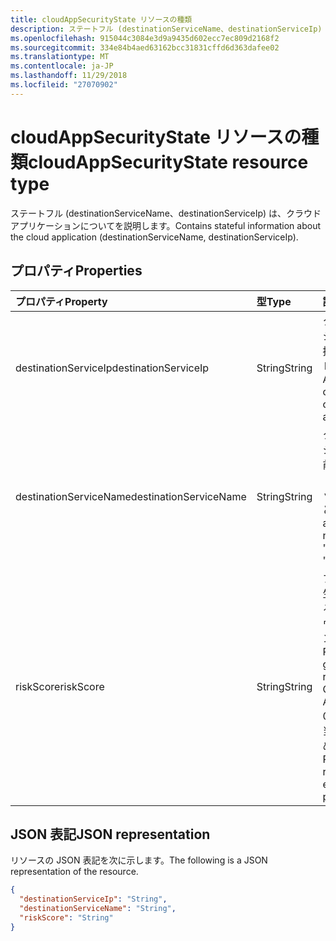 ```yaml
---
title: cloudAppSecurityState リソースの種類
description: ステートフル (destinationServiceName、destinationServiceIp) は、クラウド アプリケーションについてを説明します。
ms.openlocfilehash: 915044c3084e3d9a9435d602ecc7ec809d2168f2
ms.sourcegitcommit: 334e84b4aed63162bcc31831cffd6d363dafee02
ms.translationtype: MT
ms.contentlocale: ja-JP
ms.lasthandoff: 11/29/2018
ms.locfileid: "27070902"
---
```

# <a name="cloudappsecuritystate-resource-type"></a><span data-ttu-id="48667-103">cloudAppSecurityState リソースの種類</span><span class="sxs-lookup"><span data-stu-id="48667-103">cloudAppSecurityState resource type</span></span>

<span data-ttu-id="48667-104">ステートフル (destinationServiceName、destinationServiceIp) は、クラウド アプリケーションについてを説明します。</span><span class="sxs-lookup"><span data-stu-id="48667-104">Contains stateful information about the cloud application (destinationServiceName, destinationServiceIp).</span></span>

## <a name="properties"></a><span data-ttu-id="48667-105">プロパティ</span><span class="sxs-lookup"><span data-stu-id="48667-105">Properties</span></span>

| <span data-ttu-id="48667-106">プロパティ</span><span class="sxs-lookup"><span data-stu-id="48667-106">Property</span></span>     | <span data-ttu-id="48667-107">型</span><span class="sxs-lookup"><span data-stu-id="48667-107">Type</span></span>        | <span data-ttu-id="48667-108">説明</span><span class="sxs-lookup"><span data-stu-id="48667-108">Description</span></span> |
|:-------------|:------------|:------------|
|<span data-ttu-id="48667-109">destinationServiceIp</span><span class="sxs-lookup"><span data-stu-id="48667-109">destinationServiceIp</span></span>|<span data-ttu-id="48667-110">String</span><span class="sxs-lookup"><span data-stu-id="48667-110">String</span></span>|<span data-ttu-id="48667-111">クラウド アプリケーションやサービスへの接続の宛先の IP アドレス。</span><span class="sxs-lookup"><span data-stu-id="48667-111">Destination IP Address of the connection to the cloud application/service.</span></span>|
|<span data-ttu-id="48667-112">destinationServiceName</span><span class="sxs-lookup"><span data-stu-id="48667-112">destinationServiceName</span></span>|<span data-ttu-id="48667-113">String</span><span class="sxs-lookup"><span data-stu-id="48667-113">String</span></span>|<span data-ttu-id="48667-114">クラウド アプリケーションとサービスの名前 (たとえば「Salesforce」、「ドロップ ボックス」など)。</span><span class="sxs-lookup"><span data-stu-id="48667-114">Cloud application/service name (for example "Salesforce", "DropBox", etc.).</span></span>|
|<span data-ttu-id="48667-115">riskScore</span><span class="sxs-lookup"><span data-stu-id="48667-115">riskScore</span></span>|<span data-ttu-id="48667-116">String</span><span class="sxs-lookup"><span data-stu-id="48667-116">String</span></span>|<span data-ttu-id="48667-117">プロバイダーによって生成されると計算されるリスク スコア クラウド アプリケーションとサービスのです。</span><span class="sxs-lookup"><span data-stu-id="48667-117">Provider-generated/calculated risk score of the Cloud Application/Service.</span></span> <span data-ttu-id="48667-118">0 - 1 パーセントに相当する値の範囲をお勧めします。</span><span class="sxs-lookup"><span data-stu-id="48667-118">Recommended value range of 0-1, which equates to a percentage.</span></span>|

## <a name="json-representation"></a><span data-ttu-id="48667-119">JSON 表記</span><span class="sxs-lookup"><span data-stu-id="48667-119">JSON representation</span></span>

<span data-ttu-id="48667-120">リソースの JSON 表記を次に示します。</span><span class="sxs-lookup"><span data-stu-id="48667-120">The following is a JSON representation of the resource.</span></span>

<!-- {
  "blockType": "resource",
  "optionalProperties": [

  ],
  "@odata.type": "microsoft.graph.cloudAppSecurityState"
}-->

```json
{
  "destinationServiceIp": "String",
  "destinationServiceName": "String",
  "riskScore": "String"
}

```

<!-- uuid: 8fcb5dbc-d5aa-4681-8e31-b001d5168d79
2015-10-25 14:57:30 UTC -->
<!-- {
  "type": "#page.annotation",
  "description": "cloudAppSecurityState resource",
  "keywords": "",
  "section": "documentation",
  "tocPath": ""
}-->
